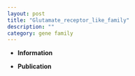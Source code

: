 ```yaml
---
layout: post
title: "Glutamate_receptor_like_family"
description: ""
category: gene family
---
```


* **Information**  

* **Publication**  



